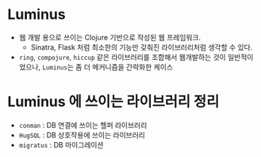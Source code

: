 # Luminus
* 웹 개발 용으로 쓰이는 Clojure 기반으로 작성된 웹 프레임워크.
    * Sinatra, Flask 처럼 최소한의 기능만 갖춰진 라이브러리처럼 생각할 수 있다.
* `ring`, `compojure`, `hiccup` 같은 라이브러리를 조합해서 웹개발하는 것이 일반적이었으나, `Luminus`는 좀 더 메커니즘을 간략화한 케이스



# Luminus 에 쓰이는 라이브러리 정리
* `conman` : DB 연결에 쓰이는 헬퍼 라이브러리
* `HugSQL` : DB 상호작용에 쓰이는 라이브러리
* `migratus` : DB 마이그레이션
